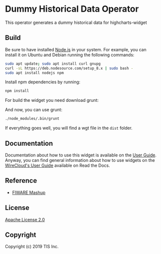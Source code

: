 Dummy Historical Data Operator
======================

This operator generates a dummy historical data for highcharts-widget

Build
-----

Be sure to have installed [Node.js](http://node.js) in your system. For example, you can install it on Ubuntu and Debian running the following commands:

```bash
sudo apt update; sudo apt install curl gnupg
curl -sL https://deb.nodesource.com/setup_8.x | sudo bash -
sudo apt install nodejs npm
```

Install npm dependencies by running:

```bash
npm install
```

For build the widget you need download grunt:

And now, you can use grunt:

```bash
./node_modules/.bin/grunt
```

If everything goes well, you will find a wgt file in the `dist` folder.

## Documentation

Documentation about how to use this widget is available on the
[User Guide](src/doc/userguide.md). Anyway, you can find general information
about how to use widgets on the
[WireCloud's User Guide](https://wirecloud.readthedocs.io/en/stable/user_guide/)
available on Read the Docs.

## Reference

- [FIWARE Mashup](https://mashup.lab.fiware.org/)

## License

[Apache License 2.0](/LICENSE)

## Copyright

Copyright (c) 2019 TIS Inc.
